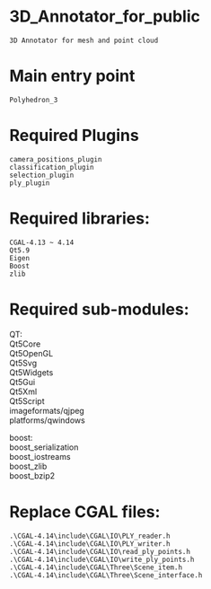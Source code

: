 # 3D_Annotator_for_public
	3D Annotator for mesh and point cloud  
  
# Main entry point  
	Polyhedron_3  
  
# Required Plugins  
	camera_positions_plugin  
	classification_plugin  
	selection_plugin  
	ply_plugin  
  
# Required libraries:  
	CGAL-4.13 ~ 4.14  
	Qt5.9  
	Eigen  
	Boost  
	zlib  
  
# Required sub-modules:  
QT:  
	Qt5Core  
	Qt5OpenGL  
	Qt5Svg    
	Qt5Widgets  
	Qt5Gui  
	Qt5Xml  
	Qt5Script  
	imageformats/qjpeg  
	platforms/qwindows  
  
boost:  
	boost_serialization  
	boost_iostreams  
	boost_zlib  
	boost_bzip2  
  
# Replace CGAL files:  
	.\CGAL-4.14\include\CGAL\IO\PLY_reader.h  
	.\CGAL-4.14\include\CGAL\IO\PLY_writer.h  
	.\CGAL-4.14\include\CGAL\IO\read_ply_points.h  
	.\CGAL-4.14\include\CGAL\IO\write_ply_points.h  
	.\CGAL-4.14\include\CGAL\Three\Scene_item.h  
	.\CGAL-4.14\include\CGAL\Three\Scene_interface.h  